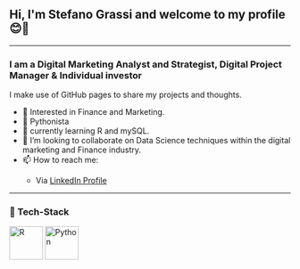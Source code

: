 <h2>Hi, I'm Stefano Grassi and welcome to my profile 😊👋</h2>

<hr></hr>

<h3>I am a Digital Marketing Analyst and Strategist, Digital Project Manager & Individual investor</h3>

I make use of GitHub pages to share my projects and thoughts.

- 👀 Interested in Finance and Marketing.
- 🐍 Pythonista
- 🌱 currently learning R and mySQL.
- 👯 I’m looking to collaborate on Data Science techniques within the digital marketing and Finance industry.
- 📫 How to reach me:
<ul>
  <ul>
  <li>
    Via <a href="https://www.linkedin.com/in/steven-grassi/">LinkedIn Profile</a>
  </li>
  </ul>
</ul>

<hr></hr>

<h3>🔧 Tech-Stack</h3>

<img src="https://raw.githubusercontent.com/jmnote/z-icons/master/16x16/r.png" alt="R" widht ="60" height = "60"> <img src="https://raw.githubusercontent.com/jmnote/z-icons/master/16x16/python.png" alt="Python" widht ="60" height = "60">

<!---
stevefatz95/stevefatz95 is a ✨ special ✨ repository because its `README.md` (this file) appears on your GitHub profile.
You can click the Preview link to take a look at your changes.
--->
